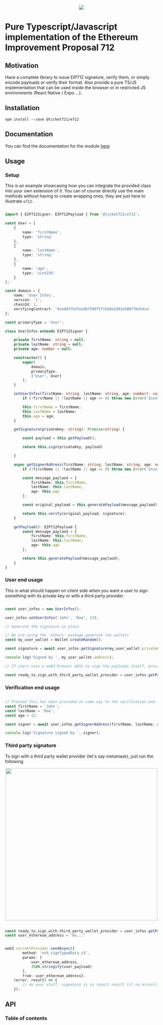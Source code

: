 <p align="center">
  <img src="https://github.com/ticket721/env/raw/develop/packages/e712/imgs/title.png">
</p>

# Pure Typescript/Javascript implementation of the Ethereum Improvement Proposal 712

## Motivation

Have a complete library to issue EIP712 signature, verify them, or simply encode payloads or verify their format. Also provide a pure TS/JS implementation that can be used inside the browser or in restricted JS environments (React Native / Expo ...).

## Installation

    npm install --save @ticket721/e712

## Documentation

You can find the documentation for the module [here](https://github.com/ticket721/env/tree/develop/packages/e712/docs/modules/_eip712signer_.md)

## Usage

### Setup

This is an example showcasing how you can integrate the provided class into your own extension of it.
You can of course directly use the main methods without having to create wrapping ones, they are just here to illustrate
`e712`.

```typescript

import { EIP712Signer, EIP712Payload } from '@ticket721/e712';

const User = [
    {
        name: 'firstName',
        type: 'string'
    },
    {
        name: 'lastName',
        type: 'string'
    },
    {
        name: 'age',
        type: 'uint256'
    }
];

const domain = {
    name: 'User Infos',
    version: '1',
    chainId: 1,
    verifyingContract: '0xe4937b3fead67f09f5f15b0a1991a588f7be54ca'
};

const primaryType = 'User';

class UserInfos extends EIP712Signer {

    private firstName: string = null;
    private lastName: string = null;
    private age: number = null;

    constructor() {
        super(
            domain,
            primaryType,
            ['User', User]
        );
    }

    setUserInfos(firstName: string, lastName: string, age: number): void {
        if (!firstName || !lastName || age <= 0) throw new Error('Invalid User Information');

        this.firstName = firstName;
        this.lastName = lastName;
        this.age = age;
    }

    getSignature(privateKey: string): Promise<string> {

        const payload = this.getPayload();

        return this.sign(privateKey, payload)

    }

    async getSignerAddress(firstName: string, lastName: string, age: number, signature: string): Promise<string> {
        if (!firstName || !lastName || age <= 0) throw new Error('Invalid User Information');

        const message_paylaod = {
            firstName: this.firstName,
            lastName: this.lastName,
            age: this.age
        };

        const original_payload = this.generatePayload(message_paylaod);

        return this.verify(original_payload, signature);
    }

    getPayload(): EIP712Payload {
        const message_paylaod = {
            firstName: this.firstName,
            lastName: this.lastName,
            age: this.age
        };

        return this.generatePayload(message_paylaod);
    }
}

```

### User end usage

This is what should happen on client side when you want a user to sign something with its private key or with a third party
provider.

```typescript

const user_infos = new UserInfos();

user_infos.setUserInfos('John', 'Doe', 22);

// Generate the signature in place

// We are using the 'ethers' package generate the wallets
const my_user_wallet = Wallet.createRandom();

const signature = await user_infos.getSignature(my_user_wallet.privateKey);

console.log('Signed by ', my_user_wallet.address);

// If users uses a web3 browser able to sign the payloads itself, provide the following data as argument

const ready_to_sign_with_third_party_wallet_provider = user_infos.getPayload();

```

### Verification end usage

```typescript

// Pretend this has been provided in some way to the verification end
const firstName = 'John';
const lastName = 'Doe';
const age = 22;

const signer = await user_infos.getSignerAddress(firstName, lastName, age, signature);

console.log('Signature signed by ', signer);

```

### Third party signature

To sign with a third party wallet provider (let's say metamask), just run the following

<p align="center">
  <img height="500" src="./imgs/metamask.png">
</p>

```typescript

const ready_to_sign_with_third_party_wallet_provider = user_infos.getPayload();
const user_ethereum_address = '0x...' 


web3.currentProvider.sendAsync({
        method: 'eth_signTypedData_v3',
        params: [
            user_ethereum_address,
            JSON.stringify(user_payload)
        ],
        from: user_ethereum_address},
    (error, result) => {
        // do your stuff, signature is in result.result (if no errors)
    });

```

## API

### Table of contents
